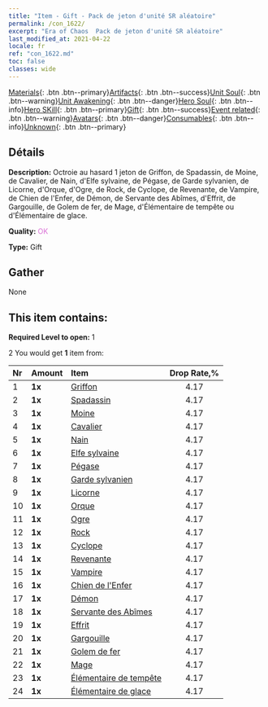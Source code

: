 ```yaml
---
title: "Item - Gift - Pack de jeton d'unité SR aléatoire"
permalink: /con_1622/
excerpt: "Era of Chaos  Pack de jeton d'unité SR aléatoire"
last_modified_at: 2021-04-22
locale: fr
ref: "con_1622.md"
toc: false
classes: wide
---
```

 [Materials](/ItemsFR/){: .btn .btn--primary}[Artifacts](/ItemsFR/Artifacts/){: .btn .btn--success}[Unit Soul](/ItemsFR/UnitSoul/){: .btn .btn--warning}[Unit Awakening](/ItemsFR/UnitAwakening/){: .btn .btn--danger}[Hero Soul](/ItemsFR/HeroSoul/){: .btn .btn--info}[Hero SKill](/ItemsFR/HeroSkill/){: .btn .btn--primary}[Gift](/ItemsFR/Gift/){: .btn .btn--success}[Event related](/ItemsFR/Events/){: .btn .btn--warning}[Avatars](/ItemsFR/Avatars/){: .btn .btn--danger}[Consumables](/ItemsFR/Consumables/){: .btn .btn--info}[Unknown](/ItemsFR/Unknown/){: .btn .btn--primary}

## Détails
 **Description:** Octroie au hasard 1 jeton de Griffon, de Spadassin, de Moine, de Cavalier, de Nain, d'Elfe sylvaine, de Pégase, de Garde sylvanien, de Licorne, d'Orque, d'Ogre, de Rock, de Cyclope, de Revenante, de Vampire, de Chien de l'Enfer, de Démon, de Servante des Abîmes, d'Effrit, de Gargouille, de Golem de fer, de Mage, d'Élémentaire de tempête ou d'Élémentaire de glace.

 **Quality:** <span style="color: #DA70D6">OK</span>

 **Type:** Gift

## Gather

  None

## This item contains:

 **Required Level to open:** 1

 2 You would get **1** item  from:

  | Nr | Amount |     Item    | Drop Rate,% |
  |:---|:-------|:------------|:---------:|
  | 1 |  **1x** | [Griffon](/fr/Items/unt_192/) | 4.17 | 
  | 2 |  **1x** | [Spadassin](/fr/Items/unt_193/) | 4.17 | 
  | 3 |  **1x** | [Moine](/fr/Items/unt_194/) | 4.17 | 
  | 4 |  **1x** | [Cavalier ](/fr/Items/unt_195/) | 4.17 | 
  | 5 |  **1x** | [Nain](/fr/Items/unt_200/) | 4.17 | 
  | 6 |  **1x** | [Elfe sylvaine](/fr/Items/unt_201/) | 4.17 | 
  | 7 |  **1x** | [Pégase](/fr/Items/unt_202/) | 4.17 | 
  | 8 |  **1x** | [Garde sylvanien](/fr/Items/unt_203/) | 4.17 | 
  | 9 |  **1x** | [Licorne](/fr/Items/unt_204/) | 4.17 | 
  | 10 |  **1x** | [Orque](/fr/Items/unt_219/) | 4.17 | 
  | 11 |  **1x** | [Ogre](/fr/Items/unt_220/) | 4.17 | 
  | 12 |  **1x** | [Rock](/fr/Items/unt_221/) | 4.17 | 
  | 13 |  **1x** | [Cyclope](/fr/Items/unt_222/) | 4.17 | 
  | 14 |  **1x** | [Revenante](/fr/Items/unt_210/) | 4.17 | 
  | 15 |  **1x** | [Vampire](/fr/Items/unt_211/) | 4.17 | 
  | 16 |  **1x** | [Chien de l'Enfer](/fr/Items/unt_228/) | 4.17 | 
  | 17 |  **1x** | [Démon](/fr/Items/unt_229/) | 4.17 | 
  | 18 |  **1x** | [Servante des Abîmes](/fr/Items/unt_230/) | 4.17 | 
  | 19 |  **1x** | [Effrit](/fr/Items/unt_231/) | 4.17 | 
  | 20 |  **1x** | [Gargouille](/fr/Items/unt_236/) | 4.17 | 
  | 21 |  **1x** | [Golem de fer](/fr/Items/unt_237/) | 4.17 | 
  | 22 |  **1x** | [Mage](/fr/Items/unt_238/) | 4.17 | 
  | 23 |  **1x** | [Élémentaire de tempête](/fr/Items/unt_263/) | 4.17 | 
  | 24 |  **1x** | [Élémentaire de glace](/fr/Items/unt_264/) | 4.17 | 
